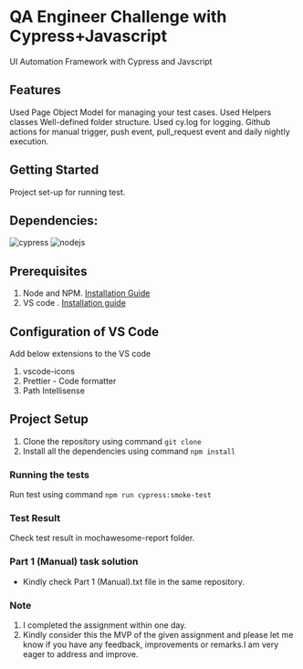 # QA Engineer Challenge with Cypress+Javascript

UI Automation Framework with Cypress and Javscript
## Features
Used Page Object Model for managing your test cases.
Used Helpers classes
Well-defined folder structure.
Used cy.log for logging.
Github actions for manual trigger, push event, pull_request event and daily nightly execution.

## Getting Started
Project set-up for running test.

## Dependencies:
![cypress](https://img.shields.io/badge/cypress-v9.7.0-green) ![nodejs](<https://img.shields.io/badge/nodejs%20(LTS)-%20v16.14.2-green>)

## Prerequisites
1. Node and NPM. [Installation Guide](https://nodejs.org/en/download/)
2. VS code . [Installation guide](https://code.visualstudio.com/)

## Configuration of VS Code
Add below extensions to the VS code
1. vscode-icons
2. Prettier - Code formatter
3. Path Intellisense

## Project Setup
1. Clone the repository using command `git clone`
2. Install all the dependencies using command `npm install`

### Running the tests
Run test using command `npm run cypress:smoke-test`

### Test Result
Check test result in mochawesome-report folder.

### Part 1 (Manual) task solution
- Kindly check Part 1 (Manual).txt file in the same repository.

### Note
1. I completed the assignment within one day.
2. Kindly consider this the MVP of the given assignment and please let me know if you have any feedback, improvements or remarks.I am very eager to address and improve.
